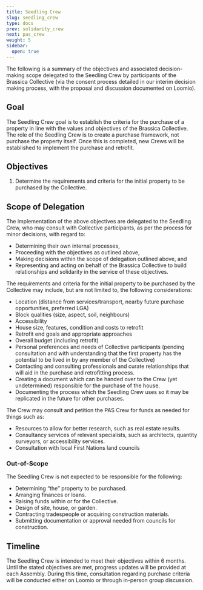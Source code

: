 ```yaml
---
title: Seedling Crew
slug: seedling_crew
type: docs
prev: solidarity_crew
next: pas_crew
weight: 5
sidebar:
  open: true
---
```


The following is a summary of the objectives and associated decision-making scope delegated to the Seedling Crew by participants of the Brassica Collective (via the consent process detailed in our interim decision making process, with the proposal and discussion documented on Loomio). 

## Goal 
The Seedling Crew goal is to establish the criteria for the purchase of a property in line with the values and objectives of the Brassica Collective. The role of the Seedling Crew is to create a purchase framework, not purchase the property itself. Once this is completed, new Crews will be established to implement the purchase and retrofit.

## Objectives

1. Determine the requirements and criteria for the initial property to be purchased by the Collective.

## Scope of Delegation
The implementation of the above objectives are delegated to the Seedling Crew, who may consult with Collective participants, as per the process for minor decisions, with regard to:
* Determining their own internal processes,
* Proceeding with the objectives as outlined above, 
* Making decisions within the scope of delegation outlined above, and
* Representing and acting on behalf of the Brassica Collective to build relationships and solidarity in the service of these objectives.
 
The requirements and criteria for the initial property to be purchased by the Collective may include, but are not limited to, the following considerations:
* Location (distance from services/transport, nearby future purchase opportunities, preferred LGA)
* Block qualities (size, aspect, soil, neighbours)
* Accessibility
* House size, features, condition and costs to retrofit 
* Retrofit end goals and appropriate approaches
* Overall budget (including retrofit)
* Personal preferences and needs of Collective participants (pending consultation and with understanding that the first property has the potential to be lived in by any member of the Collective)
* Contacting and consulting professionals and curate relationships that will aid in the purchase and retrofitting process.
* Creating a document which can be handed over to the Crew (yet undetermined) responsible for the purchase of the house.
* Documenting the process which the Seedling Crew uses so it may be replicated in the future for other purchases.

The Crew may consult and petition the PAS Crew for funds as needed for things such as:
* Resources to allow for better research, such as real estate results.
* Consultancy services of relevant specialists, such as architects, quantity surveyors, or accessibility services.
* Consultation with local First Nations land councils

### Out-of-Scope 
The Seedling Crew is not expected to be responsible for the following:

* Determining “the” property to be purchased.
* Arranging finances or loans.
* Raising funds within or for the Collective.
* Design of site, house, or garden.
* Contracting tradespeople or acquiring construction materials.
* Submitting documentation or approval needed from councils for construction.

## Timeline
The Seedling Crew is intended to meet their objectives within 6 months. Until the stated objectives are met, progress updates will be provided at each Assembly. During this time, consultation regarding purchase criteria will be conducted either on Loomio or through in-person group discussion. 
 
